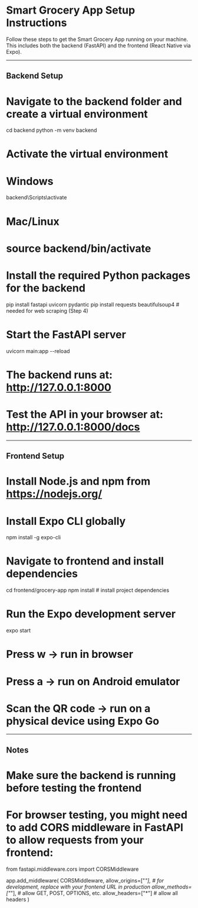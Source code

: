 # Smart Grocery App Setup Instructions

Follow these steps to get the Smart Grocery App running on your machine. This includes both the backend (FastAPI) and the frontend (React Native via Expo).

---

## Backend Setup

# Navigate to the backend folder and create a virtual environment
cd backend
python -m venv backend

# Activate the virtual environment
# Windows
backend\Scripts\activate
# Mac/Linux
# source backend/bin/activate

# Install the required Python packages for the backend
pip install fastapi uvicorn pydantic
pip install requests beautifulsoup4  # needed for web scraping (Step 4)

# Start the FastAPI server
uvicorn main:app --reload

# The backend runs at: http://127.0.0.1:8000
# Test the API in your browser at: http://127.0.0.1:8000/docs

---

## Frontend Setup

# Install Node.js and npm from https://nodejs.org/

# Install Expo CLI globally
npm install -g expo-cli

# Navigate to frontend and install dependencies
cd frontend/grocery-app
npm install  # install project dependencies

# Run the Expo development server
expo start

# Press w → run in browser
# Press a → run on Android emulator
# Scan the QR code → run on a physical device using Expo Go

---

## Notes

# Make sure the backend is running before testing the frontend

# For browser testing, you might need to add CORS middleware in FastAPI to allow requests from your frontend:
from fastapi.middleware.cors import CORSMiddleware

app.add_middleware(
    CORSMiddleware,
    allow_origins=["*"],  # for development, replace with your frontend URL in production
    allow_methods=["*"],  # allow GET, POST, OPTIONS, etc.
    allow_headers=["*"]   # allow all headers
)
